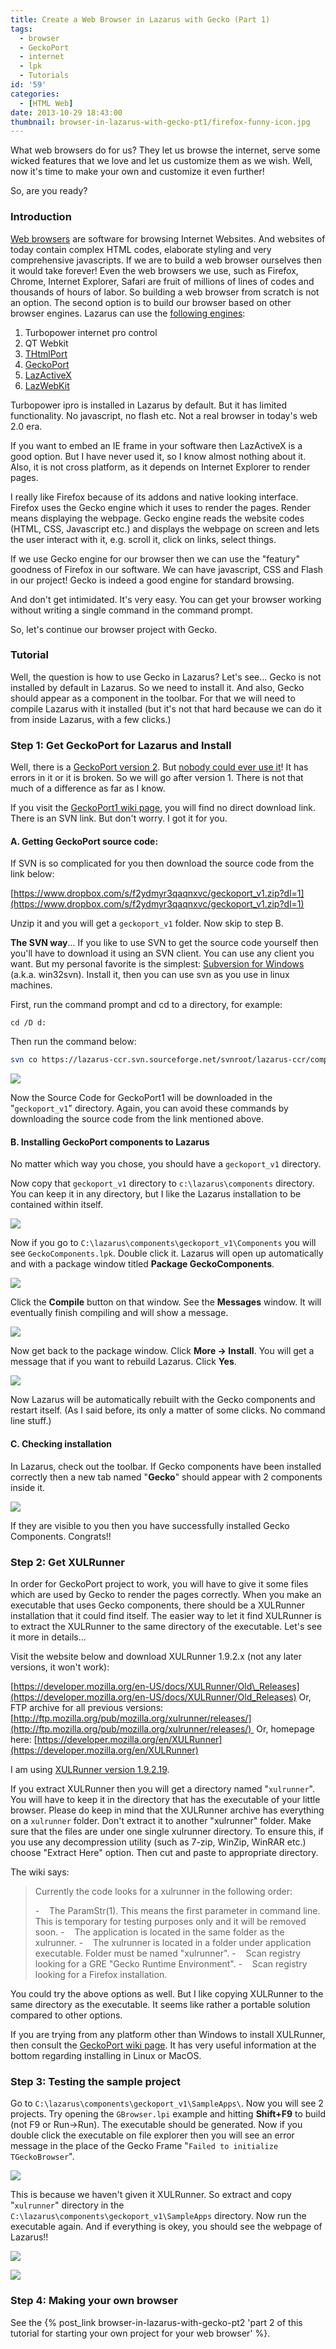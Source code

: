 ```yaml
---
title: Create a Web Browser in Lazarus with Gecko (Part 1)
tags:
  - browser
  - GeckoPort
  - internet
  - lpk
  - Tutorials
id: '59'
categories:
  - [HTML Web]
date: 2013-10-29 18:43:00
thumbnail: browser-in-lazarus-with-gecko-pt1/firefox-funny-icon.jpg
---
```


What web browsers do for us? They let us browse the internet, serve some wicked features that we love and let us customize them as we wish. Well, now it's time to make your own and customize it even further!
<!-- more -->


So, are you ready?


### Introduction


[Web browsers](http://en.wikipedia.org/wiki/Web_browser) are software for browsing Internet Websites. And websites of today contain complex HTML codes, elaborate styling and very comprehensive javascripts. If we are to build a web browser ourselves then it would take forever! Even the web browsers we use, such as Firefox, Chrome, Internet Explorer, Safari are fruit of millions of lines of codes and thousands of hours of labor. So building a web browser from scratch is not an option. The second option is to build our browser based on other browser engines. Lazarus can use the [following engines](http://wiki.freepascal.org/Webbrowser):

1. Turbopower internet pro control
2. QT Webkit
3. [THtmlPort](http://wiki.freepascal.org/THtmlPort)
4. [GeckoPort](http://wiki.freepascal.org/GeckoPort)
5. [LazActiveX](http://wiki.freepascal.org/LazActiveX)
6. [LazWebKit](http://sourceforge.net/p/lazwebkit/wiki/Home/)

Turbopower ipro is installed in Lazarus by default. But it has limited functionality. No javascript, no flash etc. Not a real browser in today's web 2.0 era.

If you want to embed an IE frame in your software then LazActiveX is a good option. But I have never used it, so I know almost nothing about it. Also, it is not cross platform, as it depends on Internet Explorer to render pages.

I really like Firefox because of its addons and native looking interface. Firefox uses the Gecko engine which it uses to render the pages. Render means displaying the webpage. Gecko engine reads the website codes (HTML, CSS, Javascript etc.) and displays the webpage on screen and lets the user interact with it, e.g. scroll it, click on links, select things.

If we use Gecko engine for our browser then we can use the "featury" goodness of Firefox in our software. We can have javascript, CSS and Flash in our project! Gecko is indeed a good engine for standard browsing.

And don't get intimidated. It's very easy. You can get your browser working without writing a single command in the command prompt.

So, let's continue our browser project with Gecko.



### Tutorial


Well, the question is how to use Gecko in Lazarus? Let's see... Gecko is not installed by default in Lazarus. So we need to install it. And also, Gecko should appear as a component in the toolbar. For that we will need to compile Lazarus with it installed (but it's not that hard because we can do it from inside Lazarus, with a few clicks.)



### Step 1: Get GeckoPort for Lazarus and Install


Well, there is a [GeckoPort version 2](https://wiki.freepascal.org/GeckoPort_version2). But [nobody could ever use it](http://forum.lazarus.freepascal.org/index.php/topic,19437.msg110804.html#msg110804)! It has errors in it or it is broken. So we will go after version 1. There is not that much of a difference as far as I know.

If you visit the [GeckoPort1 wiki page](https://wiki.lazarus.freepascal.org/GeckoPort), you will find no direct download link. There is an SVN link. But don't worry. I got it for you.


#### A. Getting GeckoPort source code:


If SVN is so complicated for you then download the source code from the link below:

[https://www.dropbox.com/s/f2ydmyr3qaqnxvc/geckoport_v1.zip?dl=1](https://www.dropbox.com/s/f2ydmyr3qaqnxvc/geckoport_v1.zip?dl=1)

Unzip it and you will get a `geckoport_v1` folder. Now skip to step B.

**The SVN way**...
If you like to use SVN to get the source code yourself then you'll have to download it using an SVN client. You can use any client you want. But my personal favorite is the simplest: [Subversion for Windows](http://sourceforge.net/projects/win32svn/) (a.k.a. win32svn). Install it, then you can use svn as you use in linux machines.

First, run the command prompt and cd to a directory, for example:

```
cd /D d:
```

Then run the command below:

```bash
svn co https://lazarus-ccr.svn.sourceforge.net/svnroot/lazarus-ccr/components/geckoport/version1 geckoport_v1
```


![](browser-in-lazarus-with-gecko-pt1/geckoport-svn-co-lazarus.gif)



Now the Source Code for GeckoPort1 will be downloaded in the "`geckoport_v1`" directory. Again, you can avoid these commands by downloading the source code from the link mentioned above.


#### B. Installing GeckoPort components to Lazarus


No matter which way you chose, you should have a `geckoport_v1` directory.

Now copy that `geckoport_v1` directory to `c:\lazarus\components` directory. You can keep it in any directory, but I like the Lazarus installation to be contained within itself.


![](browser-in-lazarus-with-gecko-pt1/geckoport-install-lazarus.gif)


Now if you go to `C:\lazarus\components\geckoport_v1\Components` you will see `GeckoComponents.lpk`. Double click it. Lazarus will open up automatically and with a package window titled **Package GeckoComponents**.


![](browser-in-lazarus-with-gecko-pt1/geckoport-install-lazarus-2.gif)


Click the **Compile** button on that window. See the **Messages** window. It will eventually finish compiling and will show a message.


![](browser-in-lazarus-with-gecko-pt1/geckoport-install-lazarus-4.gif)


Now get back to the package window. Click **More -> Install**. You will get a message that if you want to rebuild Lazarus. Click **Yes**.


![](browser-in-lazarus-with-gecko-pt1/geckoport-install-lazarus-3.gif)


Now Lazarus will be automatically rebuilt with the Gecko components and restart itself. (As I said before, its only a matter of some clicks. No command line stuff.)


#### C. Checking installation


In Lazarus, check out the toolbar. If Gecko components have been installed correctly then a new tab named "**Gecko**" should appear with 2 components inside it.


![](browser-in-lazarus-with-gecko-pt1/geckoport-in-lazarus-toolbar.gif)


If they are visible to you then you have successfully installed Gecko Components. Congrats!!



### Step 2: Get XULRunner


In order for GeckoPort project to work, you will have to give it some files which are used by Gecko to render the pages correctly. When you make an executable that uses Gecko components, there should be a XULRunner installation that it could find itself. The easier way to let it find XULRunner is to extract the XULRunner to the same directory of the executable. Let's see it more in details...

Visit the website below and download XULRunner 1.9.2.x (not any later versions, it won't work):

[https://developer.mozilla.org/en-US/docs/XULRunner/Old\_Releases](https://developer.mozilla.org/en-US/docs/XULRunner/Old_Releases)
Or, FTP archive for all previous versions: [http://ftp.mozilla.org/pub/mozilla.org/xulrunner/releases/](http://ftp.mozilla.org/pub/mozilla.org/xulrunner/releases/) 
Or, homepage here: [https://developer.mozilla.org/en/XULRunner](https://developer.mozilla.org/en/XULRunner)

I am using [XULRunner version 1.9.2.19](http://ftp.mozilla.org/pub/mozilla.org/xulrunner/releases/1.9.2.19/runtimes/xulrunner-1.9.2.19.en-US.win32.zip).

If you extract XULRunner then you will get a directory named "`xulrunner`". You will have to keep it in the directory that has the executable of your little browser. Please do keep in mind that the XULRunner archive has everything on a `xulrunner` folder. Don't extract it to another "xulrunner" folder. Make sure that the files are under one single xulrunner directory. To ensure this, if you use any decompression utility (such as 7-zip, WinZip, WinRAR etc.) choose "Extract Here" option. Then cut and paste to appropriate directory.

The wiki says:

> Currently the code looks for a xulrunner in the following order:
>
> \-    The ParamStr(1). This means the first parameter in command line. This is temporary for testing purposes only and it will be removed soon.
> \-    The application is located in the same folder as the xulrunner.
> \-    The xulrunner is located in a folder under application executable. Folder must be named "xulrunner".
> \-    Scan registry looking for a GRE "Gecko Runtime Environment".
> \-    Scan registry looking for a Firefox installation.


You could try the above options as well. But I like copying XULRunner to the same directory as the executable. It seems like rather a portable solution compared to other options.

If you are trying from any platform other than Windows to install XULRunner, then consult the [GeckoPort wiki page](http://wiki.freepascal.org/GeckoPort). It has very useful information at the bottom regarding installing in Linux or MacOS.



### Step 3: Testing the sample project


Go to `C:\lazarus\components\geckoport_v1\SampleApps\`. Now you will see 2 projects. Try opening the `GBrowser.lpi` example and hitting **Shift+F9** to build (not F9 or Run->Run). The executable should be generated. Now if you double click the executable on file explorer then you will see an error message in the place of the Gecko Frame "`Failed to initialize TGeckoBrowser`".


![](browser-in-lazarus-with-gecko-pt1/geckoport-install-lazarus-6a.gif)


This is because we haven't given it XULRunner. So extract and copy "`xulrunner`" directory in the `C:\lazarus\components\geckoport_v1\SampleApps` directory. Now run the executable again. And if everything is okey, you should see the webpage of Lazarus!!


![](browser-in-lazarus-with-gecko-pt1/geckoport-install-lazarus-5.gif)

![](browser-in-lazarus-with-gecko-pt1/geckoport-install-lazarus-6.gif)


### Step 4: Making your own browser


See the {% post_link browser-in-lazarus-with-gecko-pt2 'part 2 of this tutorial for starting your own project for your web browser' %}.
